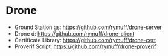 # Drone

* Ground Station gs: https://github.com/rymuff/drone-server
* Drone d: https://github.com/rymuff/drone-client
* Certificate Library: https://github.com/rymuff/drone-cert
* Proverif Script: https://github.com/rymuff/drone-proverif
